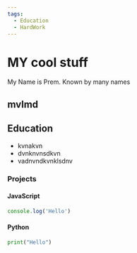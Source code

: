 ```yaml
---
tags:
  - Education
  - HardWork
---
```


# MY cool stuff

My Name is Prem. Known by many names

## mvlmd

## Education

- kvnakvn
- dvnknvnsdkvn
- vadnvndkvnklsdnv

### Projects

#### JavaScript

```js
console.log('Hello')
```

#### Python

```python
print("Hello")
```
